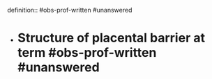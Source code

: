 definition:: #obs-prof-written #unanswered

- # Structure of placental barrier at term #obs-prof-written #unanswered